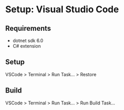 # Setup: Visual Studio Code

## Requirements

- dotnet sdk 6.0
- C# extension

## Setup

VSCode > Terminal > Run Task... > Restore

## Build

VSCode > Terminal > Run Task... > Run Build Task...

